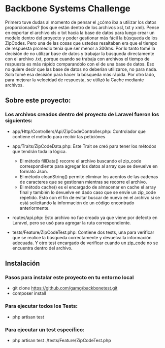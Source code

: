 # Backbone Systems Challenge

Primero tuve dudas al momento de pensar el ¿cómo iba a utilizar los datos proporcionados? (los que están dentro de los archivos xsl, txt y xml). Pense en exportar el archivo xls o txt hacia la base de datos para luego crear un modelo dentro del proyecto y poder gestionar más fácil la búsqueda de los ZipCodes. Pero una de las cosas que ustedes resaltaban era que el tiempo de respuesta promedio tenía que ser menor a 300ms. Por lo tanto tomé la decisión de no utilizar base de datos y trabajar la búsqueda directamente con el archivo .txt, porque cuando se trabaja con archivos el tiempo de respuesta es más rápido comparandolo con el de una base de datos. Eso no quiere decir que las base de datos no deberían utilizarce, no para nada. Solo tomé esa decisión para hacer la búsqueda más rápida. Por otro lado, para mejorar la velocidad de respuesta, se utilizó la Cache mediante archivos.

## Sobre este proyecto:

### Los archivos creados dentro del proyecto de Laravel fueron los siguientes:

- app/Http/Controllers/Api/ZipCodeController.php: Controlador que contiene el método para recibir las peticiónes

- app/Traits/ZipCodeData.php: Este Trait se creó para tener los métodos que tendrán toda la lógica.

  - El método fillData() recorre el archivo buscando el zip_code correspondiente para agregar los datos al array que se devuelve en formato Json.
  - El método cleanString() permite eliminar los acentos de las cadenas de caracteres que se gestionan mientras se recorre el archivo.
  - El método cache() es el encargado de almacenar en cache el array final y también lo devuelve en dado caso que se envíe un zip_code repetido. Esto con el fin de evitar buscar de nuevo en el archivo si se está solicitando la información de un código encontrado anteriormente.

- routes/api.php: Esto archivo no fue creado ya que viene por defecto en Laravel, pero se usó para agregar la ruta correspondiente.

- tests/Feature/ZipCodeTest.php: Contiene dos tests, una para verificar que se realice la búsqueda correctamente y devuelva la información adecuada. Y otro test encargado de verificar cuando un zip_code no se encuentra dentro del archivo.

## Instalación

### Pasos para instalar este proyecto en tu entorno local

- git clone https://github.com/gamg/backbonetest.git
- composer install

### Para ejecutar todos los Tests:

- php artisan test

### Para ejecutar un test específico:

- php artisan test ./tests/Feature/ZipCodeTest.php
